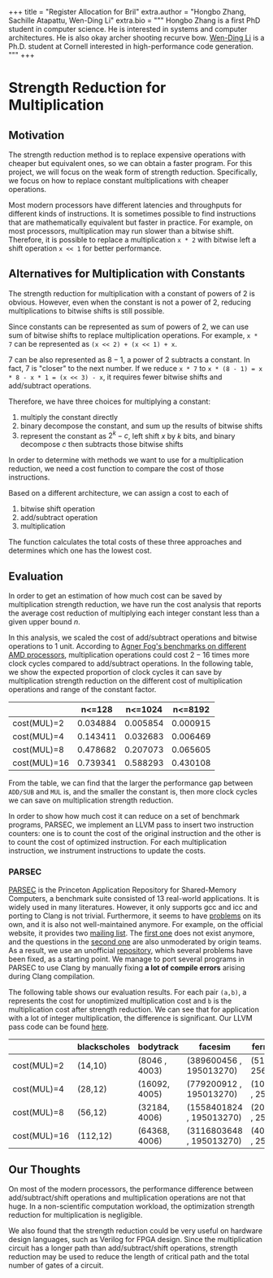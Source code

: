 +++
title = "Register Allocation for Bril"
extra.author = "Hongbo Zhang, Sachille Atapattu, Wen-Ding Li"
extra.bio = """
  Hongbo Zhang is a first PhD student in computer science. He is interested in systems and computer architectures. He is also okay archer shooting recurve bow.
  [Wen-Ding Li](https://www.cs.cornell.edu/~wdli/) is a Ph.D. student at Cornell interested in high-performance code generation.
"""
+++

# Strength Reduction for Multiplication

## Motivation

The strength reduction method is to replace expensive operations with cheaper but equivalent ones, so we can obtain a faster program. For this project, we will focus on the weak form of strength reduction. Specifically, we focus on how to replace constant multiplications with cheaper operations.

Most modern processors have different latencies and throughputs for different kinds of instructions. It is sometimes possible to find instructions that are mathematically equivalent but faster in practice. For example, on most processors, multiplication may run slower than a bitwise shift. Therefore, it is possible to replace a multiplication `x * 2` with bitwise left a shift operation `x << 1` for better performance.

## Alternatives for Multiplication with Constants

The strength reduction for multiplication with a constant of powers of $2$ is obvious. However, even when the constant is not a power of $2$, reducing multiplications to bitwise shifts is still possible.

Since constants can be represented as sum of powers of $2$, we can use sum of bitwise shifts to replace multiplication operations. For example, `x * 7` can be represented as `(x << 2) + (x << 1) + x`.

$7$ can be also represented as $8-1$, a power of $2$ subtracts a constant. In fact, $7$ is "closer" to the next number. If we reduce `x * 7` to `x * (8 - 1) = x * 8 - x * 1 = (x << 3) - x`, it requires fewer bitwise shifts and add/subtract operations.

Therefore, we have three choices for multiplying a constant:

1. multiply the constant directly
2. binary decompose the constant, and sum up the results of bitwise shifts
3. represent the constant as $2^k-c$, left shift $x$ by $k$ bits, and binary decompose $c$ then subtracts those bitwise shifts

In order to determine with methods we want to use for a multiplication reduction, we need a cost function to compare the cost of those instructions. 

Based on a different architecture, we can assign a cost to each of 

1. bitwise shift operation
2. add/subtract operation
3. multiplication

The function calculates the total costs of these three approaches and determines which one has the lowest cost.

## Evaluation

In order to get an estimation of how much cost can be saved by multiplication strength reduction, we have run the cost analysis that reports the average cost reduction of multiplying each integer constant less than a given upper bound $n$.

In this analysis, we scaled the cost of add/subtract operations and bitwise operations to $1$ unit. According to [Agner Fog's benchmarks on different AMD processors](https://www.agner.org/optimize/instruction_tables.pdf), multiplication operations could cost $2-16$ times more clock cycles compared to add/subtract operations. In the following table, we show the expected proportion of clock cycles it can save by multiplication strength reduction on the different cost of multiplication operations and range of the constant factor.

||n<=128|n<=1024|n<=8192|
|---|---|---|---|
|cost(MUL)=2|0.034884|0.005854|0.000915|
|cost(MUL)=4|0.143411|0.032683|0.006469|
|cost(MUL)=8|0.478682|0.207073|0.065605|
|cost(MUL)=16|0.739341|0.588293|0.430108|

From the table, we can find that the larger the performance gap between `ADD/SUB` and `MUL` is, and the smaller the constant is, then more clock cycles we can save on multiplication strength reduction.

In order to show how much cost it can reduce on a set of benchmark programs, PARSEC, we implement an LLVM pass to insert two instruction counters: one is to count the cost of the original instruction and the other is to count the cost of optimized instruction. For each multiplication instruction, we instrument instructions to update the costs.

### PARSEC
[PARSEC](https://parsec.cs.princeton.edu/index.htm) is the Princeton Application Repository for Shared-Memory Computers, a benchmark suite consisted of 13 real-world applications. It is widely used in many literatures. However, it only supports gcc and icc and  porting to Clang is not trivial. Furthermore, it seems to have [problems](https://yulistic.gitlab.io/2016/05/parsec-3.0-installation-issues/) on its own, and it is also not well-maintained anymore. For example, on the official website, it provides two [mailing list](https://parsec.cs.princeton.edu/help.htm#MailingLists). The [first one](https://lists.cs.princeton.edu/mailman/listinfo/parsec-announce) does not exist anymore, and the questions in the [second one](https://lists.cs.princeton.edu/mailman/listinfo/parsec-users) are also unmoderated by origin teams. As a result, we use an unofficial [repository](https://github.com/cirosantilli/parsec-benchmark), which several problems have been fixed, as a starting point. We manage to port several programs in PARSEC to use Clang by manually fixing **a lot of compile errors** arising during Clang compilation.

The following table shows our evaluation results. For each pair `(a,b)`, a represents the cost for unoptimized multiplication cost and `b` is the multiplication cost after strength reduction. We can see that for application with a lot of integer multiplication, the difference is significant. Our LLVM pass code can be found [here](https://github.com/xu3kev/llvm-pass-skeleton).

|            |blackscholes|bodytrack    |facesim                 |  ferret    |fluidanimate |streamcluster|
|------------|------------|-------------|------------------------|------------|-------------|-------------|
|cost(MUL)=2 |(14,10)     |(8046 , 4003)|(389600456 , 195013270) |(512 , 256)|(12 , 8)      |(14400 , 5419)|
|cost(MUL)=4 |(28,12)     |(16092, 4005)|(779200912 , 195013270) |(1024 , 256)|(24 , 10)    |(28800 , 5419)|
|cost(MUL)=8 |(56,12)     |(32184, 4006)|(1558401824 , 195013270)|(2048 , 256)|(48 , 10)    |(57600 , 5419)|
|cost(MUL)=16|(112,12)    |(64368, 4006)|(3116803648 , 195013270)|(4096 , 256)|(96 , 10)    |(115200 , 5419)|


## Our Thoughts

On most of the modern processors, the performance difference between add/subtract/shift operations and multiplication operations are not that huge. In a non-scientific computation workload, the optimization strength reduction for multiplication is negligible.

We also found that the strength reduction could be very useful on hardware design languages, such as Verilog for FPGA design. Since the multiplication circuit has a longer path than add/subtract/shift operations, strength reduction may be used to reduce the length of critical path and the total number of gates of a circuit.
